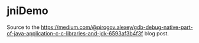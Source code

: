 # jniDemo
Source to the https://medium.com/@pirogov.alexey/gdb-debug-native-part-of-java-application-c-c-libraries-and-jdk-6593af3b4f3f blog post.
